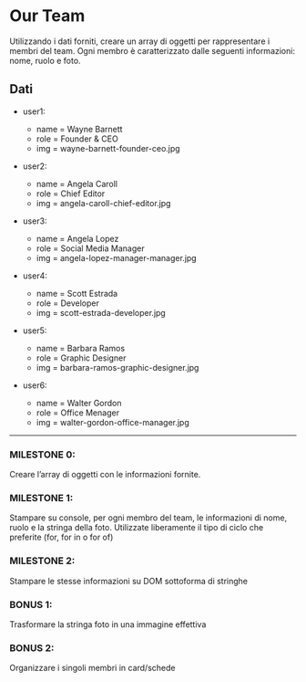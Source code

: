 # Our Team



Utilizzando i dati forniti, creare un array di oggetti per rappresentare i membri del team.
Ogni membro è caratterizzato dalle seguenti informazioni: nome, ruolo e foto.

## Dati

- user1: 

  - name = Wayne Barnett
  - role = Founder & CEO
  - img = wayne-barnett-founder-ceo.jpg

- user2: 

  - name = Angela Caroll
  - role = Chief Editor
  - img = angela-caroll-chief-editor.jpg

- user3: 

  - name = Angela Lopez
  - role = Social Media Manager
  - img = angela-lopez-manager-manager.jpg

- user4: 

  - name = Scott Estrada 
  - role = Developer
  - img = scott-estrada-developer.jpg

- user5: 

  - name = Barbara Ramos 
  - role = Graphic Designer
  - img = barbara-ramos-graphic-designer.jpg

- user6: 

  - name = Walter Gordon 
  - role = Office Menager
  - img = walter-gordon-office-manager.jpg

---

### MILESTONE 0:

Creare l’array di oggetti con le informazioni fornite.
### MILESTONE 1:

Stampare su console, per ogni membro del team, le informazioni di nome, ruolo e la stringa della foto.
Utilizzate liberamente il tipo di ciclo che preferite (for, for in o for of)
### MILESTONE 2:

Stampare le stesse informazioni su DOM sottoforma di stringhe
### BONUS 1:

Trasformare la stringa foto in una immagine effettiva
### BONUS 2:

Organizzare i singoli membri in card/schede
